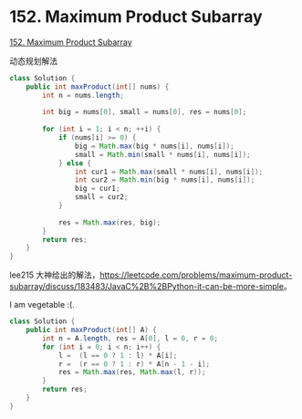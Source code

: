 # 152. Maximum Product Subarray

[152. Maximum Product Subarray](https://leetcode.com/problems/maximum-product-subarray/)

动态规划解法

```java
class Solution {
    public int maxProduct(int[] nums) {        
        int n = nums.length;
        
        int big = nums[0], small = nums[0], res = nums[0];        
        
        for (int i = 1; i < n; ++i) {
            if (nums[i] >= 0) {
                big = Math.max(big * nums[i], nums[i]);
                small = Math.min(small * nums[i], nums[i]);                
            } else {
                int cur1 = Math.max(small * nums[i], nums[i]);
                int cur2 = Math.min(big * nums[i], nums[i]);
                big = cur1;
                small = cur2;
            }
            
            res = Math.max(res, big);
        }
        return res;
    }
}
```

lee215 大神给出的解法，<https://leetcode.com/problems/maximum-product-subarray/discuss/183483/JavaC%2B%2BPython-it-can-be-more-simple>。

I am vegetable :(.

```java
class Solution {
    public int maxProduct(int[] A) {
        int n = A.length, res = A[0], l = 0, r = 0;
        for (int i = 0; i < n; i++) {
            l =  (l == 0 ? 1 : l) * A[i];
            r =  (r == 0 ? 1 : r) * A[n - 1 - i];
            res = Math.max(res, Math.max(l, r));
        }
        return res;
    }        
}

